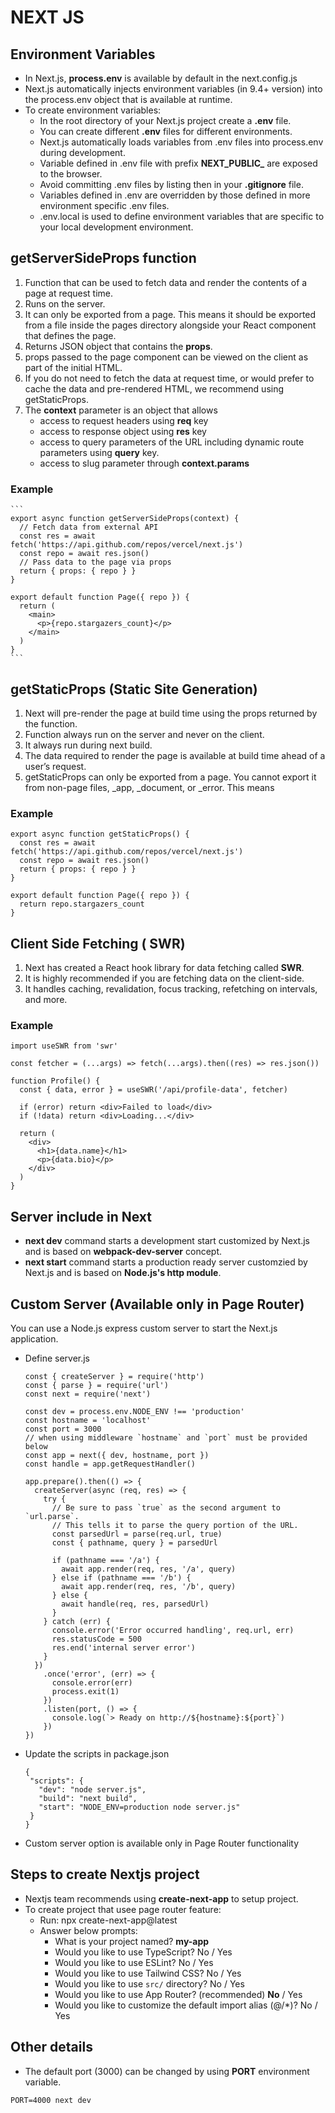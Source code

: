 # NEXT JS

## Environment Variables
* In Next.js, **process.env** is available by default in the next.config.js 
* Next.js automatically injects environment variables (in 9.4+ version) into the process.env object that is available at runtime.
* To create environment variables:
  * In the root directory of your Next.js project create a **.env** file.
  * You can create different **.env** files for different environments.
  * Next.js automatically loads variables from .env files into process.env during development.
  * Variable defined in .env file with prefix **NEXT_PUBLIC_** are exposed to the browser.
  * Avoid committing .env files by listing then in your **.gitignore** file.
  * Variables defined in .env are overridden by those defined in more environment specific .env files.
  * .env.local is used to define environment variables that are specific to your local development environment.
    
## getServerSideProps function
1. Function that can be used to fetch data and render the contents of a page at request time.
2. Runs on the server.
3. It can only be exported from a page. This means it should be exported from a file inside the pages directory alongside your React component that defines the page.      
4. Returns JSON object that contains the **props**. 
5. props passed to the page component can be viewed on the client as part of the initial HTML.
6. If you do not need to fetch the data at request time, or would prefer to cache the data and pre-rendered HTML, we recommend using getStaticProps.
7. The **context** parameter is an object that allows
   * access to request headers using **req** key
   * access to response object using **res** key
   * access to query parameters of the URL including dynamic route parameters using **query** key.
   * access to slug parameter through **context.params**


### Example
    ```
    export async function getServerSideProps(context) {
      // Fetch data from external API
      const res = await fetch('https://api.github.com/repos/vercel/next.js')
      const repo = await res.json()
      // Pass data to the page via props
      return { props: { repo } }
    }
    
    export default function Page({ repo }) {
      return (
        <main>
          <p>{repo.stargazers_count}</p>
        </main>
      )
    }
    ```

## getStaticProps (Static Site Generation)
1. Next will pre-render the page at build time using the props returned by the function.
2. Function always run on the server and never on the client.
3. It always run during next build.
4. The data required to render the page is available at build time ahead of a user’s request.
5. getStaticProps can only be exported from a page. You cannot export it from non-page files, _app, _document, or _error. This means 

### Example
```
export async function getStaticProps() {
  const res = await fetch('https://api.github.com/repos/vercel/next.js')
  const repo = await res.json()
  return { props: { repo } }
}
 
export default function Page({ repo }) {
  return repo.stargazers_count
}
```

## Client Side Fetching ( SWR)
1. Next has created a React hook library for data fetching called **SWR**.
2. It is highly recommended if you are fetching data on the client-side.
3. It handles caching, revalidation, focus tracking, refetching on intervals, and more.

### Example
```
import useSWR from 'swr'
 
const fetcher = (...args) => fetch(...args).then((res) => res.json())
 
function Profile() {
  const { data, error } = useSWR('/api/profile-data', fetcher)
 
  if (error) return <div>Failed to load</div>
  if (!data) return <div>Loading...</div>
 
  return (
    <div>
      <h1>{data.name}</h1>
      <p>{data.bio}</p>
    </div>
  )
}
```


## Server include in Next
* **next dev** command starts a development start customized by Next.js and is based on **webpack-dev-server** concept.
* **next start** command starts a production ready server customzied by Next.js and is based on **Node.js's http module**.
   

## Custom Server (Available only in Page Router)
You can use a Node.js express custom server to start the Next.js application.
* Define server.js

  ```
  const { createServer } = require('http')
  const { parse } = require('url')
  const next = require('next')
   
  const dev = process.env.NODE_ENV !== 'production'
  const hostname = 'localhost'
  const port = 3000
  // when using middleware `hostname` and `port` must be provided below
  const app = next({ dev, hostname, port })
  const handle = app.getRequestHandler()
   
  app.prepare().then(() => {
    createServer(async (req, res) => {
      try {
        // Be sure to pass `true` as the second argument to `url.parse`.
        // This tells it to parse the query portion of the URL.
        const parsedUrl = parse(req.url, true)
        const { pathname, query } = parsedUrl
   
        if (pathname === '/a') {
          await app.render(req, res, '/a', query)
        } else if (pathname === '/b') {
          await app.render(req, res, '/b', query)
        } else {
          await handle(req, res, parsedUrl)
        }
      } catch (err) {
        console.error('Error occurred handling', req.url, err)
        res.statusCode = 500
        res.end('internal server error')
      }
    })
      .once('error', (err) => {
        console.error(err)
        process.exit(1)
      })
      .listen(port, () => {
        console.log(`> Ready on http://${hostname}:${port}`)
      })
  })
  ```

* Update the scripts in package.json
  ```
  {
   "scripts": {
     "dev": "node server.js",
     "build": "next build",
     "start": "NODE_ENV=production node server.js"
   }
  }
  ```
* Custom server option is available only in Page Router functionality

## Steps to create Nextjs project 
* Nextjs team recommends using **create-next-app** to setup project.
* To create project that usee page router feature:
  * Run: npx create-next-app@latest
  * Answer below prompts:
    * What is your project named? **my-app**
    * Would you like to use TypeScript? No / Yes
    * Would you like to use ESLint? No / Yes
    * Would you like to use Tailwind CSS? No / Yes
    * Would you like to use `src/` directory? No / Yes
    * Would you like to use App Router? (recommended) **No** / Yes
    * Would you like to customize the default import alias (@/*)? No / Yes


## Other details
* The default port (3000) can be changed by using **PORT** environment variable.
```
PORT=4000 next dev
```


